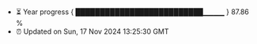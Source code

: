- ⏳ Year progress { ██████████████████████████▁▁▁▁ } 87.86 %
- ⏰ Updated on Sun, 17 Nov 2024 13:25:30 GMT

